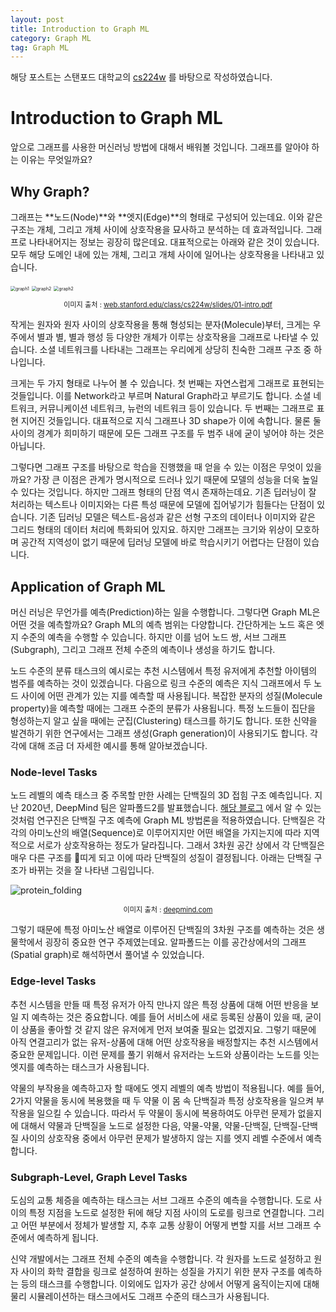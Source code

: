 ```yaml
---
layout: post
title: Introduction to Graph ML
category: Graph ML
tag: Graph ML
---
```




해당 포스트는 스탠포드 대학교의 [cs224w](http://web.stanford.edu/class/cs224w/) 를 바탕으로 작성하였습니다.

# Introduction to Graph ML

앞으로 그래프를 사용한 머신러닝 방법에 대해서 배워볼 것입니다. 그래프를 알아야 하는 이유는 무엇일까요?

## Why Graph?

그래프는 **노드(Node)**와 **엣지(Edge)**의 형태로 구성되어 있는데요. 이와 같은 구조는 개체, 그리고 개체 사이에 상호작용을 묘사하고 분석하는 데 효과적입니다. 그래프로 나타내어지는 정보는 굉장히 많은데요. 대표적으로는 아래와 같은 것이 있습니다. 모두 해당 도메인 내에 있는 개체, 그리고 개체 사이에 일어나는 상호작용을 나타내고 있습니다.

<img src="https://i.imgur.com/FfuWcqv.png" alt="graph1" style="zoom: 50%;" />

<img src="https://i.imgur.com/q879zr9.png" alt="graph2" style="zoom:50%;" />

<img src="https://i.imgur.com/SFBP4iw.png" alt="graph2" style="zoom:50%;" />

<p align="center" style="font-size:80%">이미지 출처 : <a href="http://web.stanford.edu/class/cs224w/slides/01-intro.pdf">web.stanford.edu/class/cs224w/slides/01-intro.pdf</a></p>

작게는 원자와 원자 사이의 상호작용을 통해 형성되는 분자(Molecule)부터, 크게는 우주에서 별과 별, 별과 행성 등 다양한 개체가 이루는 상호작용을 그래프로 나타낼 수 있습니다. 소셜 네트워크를 나타내는 그래프는 우리에게 상당히 친숙한 그래프 구조 중 하나입니다.

크게는 두 가지 형태로 나누어 볼 수 있습니다. 첫 번째는 자연스럽게 그래프로 표현되는 것들입니다. 이를 Network라고 부르며 Natural Graph라고 부르기도 합니다. 소셜 네트워크, 커뮤니케이션 네트워크, 뉴런의 네트워크 등이 있습니다. 두 번째는 그래프로 표현 지어진 것들입니다. 대표적으로 지식 그래프나 3D shape가 이에 속합니다. 물론 둘 사이의 경계가 희미하기 때문에 모든 그래프 구조를 두 범주 내에 굳이 넣어야 하는 것은 아닙니다. 

그렇다면 그래프 구조를 바탕으로 학습을 진행했을 때 얻을 수 있는 이점은 무엇이 있을까요? 가장 큰 이점은 관계가 명시적으로 드러나 있기 때문에 모델의 성능을 더욱 높일 수 있다는 것입니다. 하지만 그래프 형태의 단점 역시 존재하는데요. 기존 딥러닝이 잘 처리하는 텍스트나 이미지와는 다른 특성 때문에 모델에 집어넣기가 힘들다는 단점이 있습니다. 기존 딥러닝 모델은 텍스트-음성과 같은 선형 구조의 데이터나 이미지와 같은 그리드 형태의 데이터 처리에 특화되어 있지요. 하지만 그래프는 크기와 위상이 모호하며 공간적 지역성이 없기 때문에 딥러닝 모델에 바로 학습시키기 어렵다는 단점이 있습니다.



## Application of Graph ML

머신 러닝은 무언가를 예측(Prediction)하는 일을 수행합니다. 그렇다면 Graph ML은 어떤 것을 예측할까요? Graph ML의 예측 범위는 다양합니다. 간단하게는 노드 혹은 엣지 수준의 예측을 수행할 수 있습니다. 하지만 이를 넘어 노드 쌍, 서브 그래프(Subgraph), 그리고 그래프 전체 수준의 예측이나 생성을 하기도 합니다.

노드 수준의 분류 태스크의 예시로는 추천 시스템에서 특정 유저에게 추천할 아이템의 범주를 예측하는 것이 있겠습니다. 다음으로 링크 수준의 예측은 지식 그래프에서 두 노드 사이에 어떤 관계가 있는 지를 예측할 때 사용됩니다. 복잡한 분자의 성질(Molecule property)을 예측할 때에는 그래프 수준의 분류가 사용됩니다. 특정 노드들이 집단을 형성하는지 알고 싶을 때에는 군집(Clustering) 태스크를 하기도 합니다. 또한 신약을 발견하기 위한 연구에서는 그래프 생성(Graph generation)이 사용되기도 합니다. 각각에 대해 조금 더 자세한 예시를 통해 알아보겠습니다.

### Node-level Tasks

노드 레벨의 예측 태스크 중 주목할 만한 사례는 단백질의 3D 접힘 구조 예측입니다. 지난 2020년, DeepMind 팀은 알파폴드2를 발표했습니다. [해당 블로그](https://deepmind.com/blog/article/alphafold-a-solution-to-a-50-year-old-grand-challenge-in-biology) 에서 알 수 있는 것처럼 연구진은 단백질 구조 예측에 Graph ML 방법론을 적용하였습니다. 단백질은 각각의 아미노산의 배열(Sequence)로 이루어지지만 어떤 배열을 가지는지에 따라 지역적으로 서로가 상호작용하는 정도가 달라집니다. 그래서 3차원 공간 상에서 각 단백질은 매우 다른 구조를 띠게 되고 이에 따라 단백질의 성질이 결정됩니다. 아래는 단백질 구조가 바뀌는 것을 잘 나타낸 그림입니다.

![protein_folding](https://kstatic.googleusercontent.com/files/3db3b6d1763040d97f1e7edd78eb2de9c83d4d26060599010b22b830217cc39cdd84f1daf249baa9f8a88a5286ae2c02dcfbfcd6b3d6c230937d7a76647fbe56)

<p align="center" style="font-size:80%">이미지 출처 : <a href="https://deepmind.com/blog/article/AlphaFold-Using-AI-for-scientific-discovery">deepmind.com</a></p>

그렇기 때문에 특정 아미노산 배열로 이루어진 단백질의 3차원 구조를 예측하는 것은 생물학에서 굉장히 중요한 연구 주제였는데요. 알파폴드는 이를 공간상에서의 그래프(Spatial graph)로 해석하면서 풀어낼 수 있었습니다.



### Edge-level Tasks

추천 시스템을 만들 때 특정 유저가 아직 만나지 않은 특정 상품에 대해 어떤 반응을 보일 지 예측하는 것은 중요합니다. 예를 들어 서비스에 새로 등록된 상품이 있을 때, 굳이 이 상품을 좋아할 것 같지 않은 유저에게 먼저 보여줄 필요는 없겠지요. 그렇기 때문에 아직 연결고리가 없는 유저-상품에 대해 어떤 상호작용을 배정할지는 추천 시스템에서 중요한 문제입니다. 이런 문제를 풀기 위해서 유저라는 노드와 상품이라는 노드를 잇는 엣지를 예측하는 태스크가 사용됩니다.

약물의 부작용을 예측하고자 할 때에도 엣지 레벨의 예측 방법이 적용됩니다. 예를 들어, 2가지 약물을 동시에 복용했을 때 두 약물 이 몸 속 단백질과 특정 상호작용을 일으켜 부작용을 일으킬 수 있습니다. 따라서 두 약물이 동시에 복용하여도 아무런 문제가 없을지에 대해서 약물과 단백질을 노드로 설정한 다음, 약물-약물, 약물-단백질, 단백질-단백질 사이의 상호작용 중에서 아무런 문제가 발생하지 않는 지를 엣지 레벨 수준에서 예측합니다.



### Subgraph-Level, Graph Level Tasks 

도심의 교통 체증을 예측하는 태스크는 서브 그래프 수준의 예측을 수행합니다. 도로 사이의 특정 지점을 노드로 설정한 뒤에 해당 지점 사이의 도로를 링크로 연결합니다. 그리고 어떤 부분에서 정체가 발생할 지, 추후 교통 상황이 어떻게 변할 지를 서브 그래프 수준에서 예측하게 됩니다. 

신약 개발에서는 그래프 전체 수준의 예측을 수행합니다. 각 원자를 노드로 설정하고 원자 사이의 화학 결합을 링크로 설정하여 원하는 성질을 가지기 위한 분자 구조를 예측하는 등의 태스크를 수행합니다. 이외에도 입자가 공간 상에서 어떻게 움직이는지에 대해 물리 시뮬레이션하는 태스크에서도 그래프 수준의 태스크가 사용됩니다.